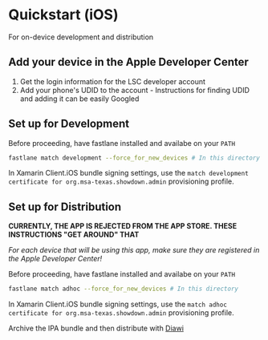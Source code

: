 # Quickstart (iOS)
For on-device development and distribution

## Add your device in the Apple Developer Center
1. Get the login information for the LSC developer account
2. Add your phone's UDID to the account - Instructions for finding UDID and adding it can be easily Googled

## Set up for Development
Before proceeding, have fastlane installed and availabe on your ```PATH```
```bash
fastlane match development --force_for_new_devices # In this directory
```

In Xamarin Client.iOS bundle signing settings, use the ```match development certificate for org.msa-texas.showdown.admin``` 
provisioning profile.

## Set up for Distribution
**CURRENTLY, THE APP IS REJECTED FROM THE APP STORE. THESE INSTRUCTIONS "GET AROUND" THAT**

*For each device that will be using this app, make sure they are registered in the Apple Developer Center!*

Before proceeding, have fastlane installed and availabe on your ```PATH```
```bash
fastlane match adhoc --force_for_new_devices # In this directory
```

In Xamarin Client.iOS bundle signing settings, use the ```match adhoc certificate for org.msa-texas.showdown.admin``` 
provisioning profile.

Archive the IPA bundle and then distribute with [Diawi](https://www.diawi.com/)
